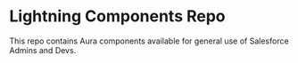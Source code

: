 # Lightning Components Repo
This repo contains Aura components available for general use of Salesforce Admins and Devs.

